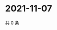 # 2021-11-07

共 0 条

<!-- BEGIN WEIBO -->
<!-- 最后更新时间 Sun Nov 07 2021 00:20:57 GMT+0800 (China Standard Time) -->

<!-- END WEIBO -->
